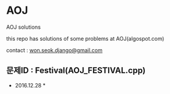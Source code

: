 # AOJ
AOJ solutions

this repo has solutions of some problems at AOJ(algospot.com)

contact : won.seok.django@gmail.com

## 문제ID : Festival(AOJ_FESTIVAL.cpp)
* 2016.12.28 *
